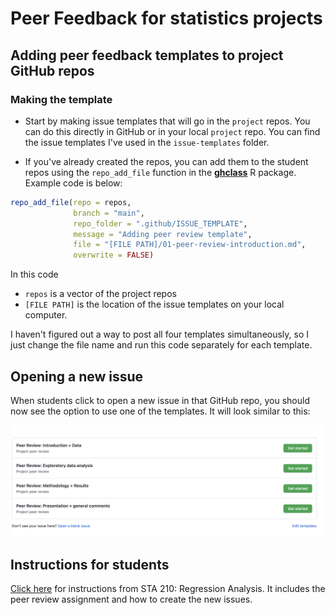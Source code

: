 # Peer Feedback for statistics projects

## Adding peer feedback templates to project GitHub repos

### Making the template 

- Start by making issue templates that will go in the `project` repos. You can do this directly in GitHub or in your local `project` repo. You can find the issue templates I've used in the `issue-templates` folder. 

- If you've already created the repos, you can add them to the student repos using the `repo_add_file` function in the [**ghclass**](https://rundel.github.io/ghclass/articles/ghclass.html) R package. Example code is below: 

```r
repo_add_file(repo = repos,
              branch = "main",
              repo_folder = ".github/ISSUE_TEMPLATE",
              message = "Adding peer review template",
              file = "[FILE PATH]/01-peer-review-introduction.md", 
              overwrite = FALSE)
```

In this code 

- `repos` is a vector of the project repos
- `[FILE PATH]` is the location of the issue templates on your local computer. 

I haven't figured out a way to post all four templates simultaneously, so I just change the file name and run this code separately for each template.


## Opening a new issue

When students click to open a new issue in that GitHub repo, you should now see the option to use one of the templates.  It will look similar to this: 

![](img/issue-template.png)


## Instructions for students

[Click here](https://sta210-fa21.netlify.app/project/peer-review) for instructions from STA 210: Regression Analysis. It includes the peer review assignment and how to create the new issues.

